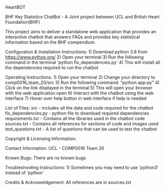 HeartBOT

BHF Key Statistics ChatBot - A Joint project between UCL and British Heart Foundation(BHF)

This project aims to deliver a standalone web application that provides an interactive chatbot that 
answers FAQs and provides key statistical information based on the BHF compendium.

Configuration & Installation Instructions:
    1) Download python 3.8 from https://www.python.org/
    2) Open your terminal
    3) Run the following command in the terminal 'python fix_dependencies.py'
    4) This will install all the dependencies required to run the chatbot

Operating Instructions:
    1) Open your terminal
    2) Change your directory to comp0016_team_20/src
    3) Run the following command: "python app.py"
    4) Click on the link displayed in the terminal
    5) This will open your browser with the web application open
    6) Interact with the chatbot using the web interface
    7) Hover over help button in web interface if help is needed

List of Files:
    src - includes all the data and code required for the chatbot
    fix_dependencies.py - python file to download required dependencies
    requirements.txt - Contains all the libraries used in the chatbot code
    sources.txt - Contains all references for sections of code and images used
    test_questions.txt - A list of questions that can be used to test the chatbot

Copyright & Licensing Information:
    

Contact Information:
    UCL - COMP0016 Team 20

Known Bugs:
    There are no known bugs

Troubleshooting Instructions:
    1) Sometimes you may need to use 'python3' instead of 'python'

Credits & Acknoweldgement:
    All references are in sources.txt